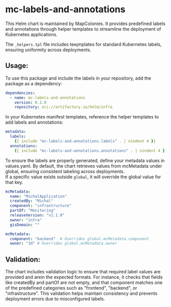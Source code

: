 # mc-labels-and-annotations

This Helm chart is maintained by MapColonies.
It provides predefined labels and annotations through helper templates to streamline the deployment
of Kubernetes applications.

The `_helpers.tpl` file includes teןאmplates for standard Kubernetes labels, ensuring uniformity across deployments.

## Usage:
To use this package and include the labels in your repository, add the package as a dependency:

```yaml
dependencies:
  - name: mc-labels-and-annotations
    version: 0.1.0
    repository: oci://artifactory.io/helm/infra
```

In your Kubernetes manifest templates, reference the helper templates to add labels and annotations:

```yaml
metadata:
  labels:
    {{ include "mc-labels-and-annotations.labels" . | nindent 4 }}
  annotations:
    {{ include "mc-labels-and-annotations.annotations" . | nindent 4 }}
```

To ensure the labels are properly generated, define your metadata values in values.yaml.
By default, the chart retrieves values from mcMetadata under global, ensuring consistent labeling across deployments.  
If a specific value exists outside `global`, it will override the global value for that key.

```yaml
mcMetadata:
  name: "MichalApplication"
  createdBy: "Michal" 
  component: "infrastructure"
  partOf: "Monitoring"
  releaseVersion: "v1.1.0"
  owner: "infra"
  gisDomain: ""

mcMetadata:
  component: "backend"  # Overrides global.mcMetadata.component
  owner: "3d" # Overrides global.mcMetadata.owner
```

## Validation:
The chart includes validation logic to ensure that required label values are provided and arein the expected
formats. For instance, it checks that fields like createdBy and partOf are not empty, and that component 
matches one of the predefined categories such as "frontend", "backend", or "infrastructure".
This validation helps maintain consistency and prevents deployment errors due to misconfigured labels.

